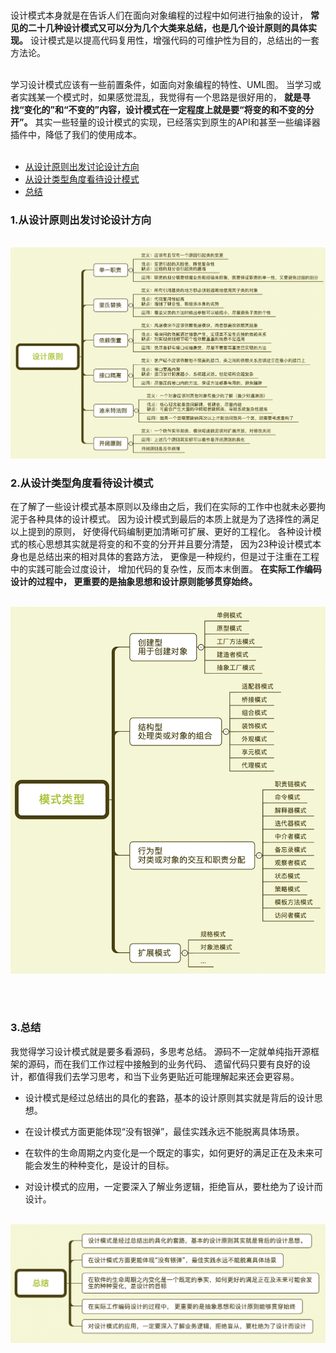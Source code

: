 <br>

设计模式本身就是在告诉人们在面向对象编程的过程中如何进行抽象的设计，
**常见的二十几种设计模式又可以分为几个大类来总结，也是几个设计原则的具体实现。**
设计模式是以提高代码复用性，增强代码的可维护性为目的，总结出的一套方法论。
<br><br>

学习设计模式应该有一些前置条件，如面向对象编程的特性、UML图。
当学习或者实践某一个模式时，如果感觉混乱，我觉得有一个思路是很好用的，
**就是寻找“变化的”和“不变的”内容，设计模式在一定程度上就是要“将变的和不变的分开”。**
其实一些轻量的设计模式的实现，已经落实到原生的API和甚至一些编译器插件中，降低了我们的使用成本。
<br><br>


- [从设计原则出发讨论设计方向](https://github.com/BBLLMYD/blog/blob/master/blogs/%E6%8A%BD%E8%B1%A1%E4%B9%8B%E4%BA%8E%E2%80%9C%E8%AE%BE%E8%AE%A1%E6%A8%A1%E5%BC%8F%E2%80%9D.md#1%E4%BB%8E%E8%AE%BE%E8%AE%A1%E5%8E%9F%E5%88%99%E5%87%BA%E5%8F%91%E8%AE%A8%E8%AE%BA%E8%AE%BE%E8%AE%A1%E6%96%B9%E5%90%91)
- [从设计类型角度看待设计模式](https://github.com/BBLLMYD/blog/blob/master/blogs/%E6%8A%BD%E8%B1%A1%E4%B9%8B%E4%BA%8E%E2%80%9C%E8%AE%BE%E8%AE%A1%E6%A8%A1%E5%BC%8F%E2%80%9D.md#2%E4%BB%8E%E8%AE%BE%E8%AE%A1%E7%B1%BB%E5%9E%8B%E8%A7%92%E5%BA%A6%E7%9C%8B%E5%BE%85%E8%AE%BE%E8%AE%A1%E6%A8%A1%E5%BC%8F)
- [总结]()

### 1.从设计原则出发讨论设计方向

<br>
<div align=center><img src="https://github.com/BBLLMYD/blog/blob/master/images/04/0401.png?raw=true" width="997"></div>

### 2.从设计类型角度看待设计模式

在了解了一些设计模式基本原则以及缘由之后，我们在实际的工作中也就未必要拘泥于各种具体的设计模式。
因为设计模式到最后的本质上就是为了选择性的满足以上提到的原则，
好使得代码编制更加清晰可扩展、更好的工程化。
各种设计模式的核心思想其实就是将变的和不变的分开并且要分清楚，
因为23种设计模式本身也是总结出来的相对具体的套路方法，
更像是一种规约，但是过于注重在工程中的实践可能会过度设计，
增加代码的复杂性，反而本末倒置。
**在实际工作编码设计的过程中，
更重要的是抽象思想和设计原则能够贯穿始终。**

<br>
<div align=center><img src="https://github.com/BBLLMYD/blog/blob/master/images/04/0402.png?raw=true" width="555"></div>

<br><br>

### 3.总结

我觉得学习设计模式就是要多看源码，多思考总结。
源码不一定就单纯指开源框架的源码，而在我们工作过程中接触到的业务代码、
遗留代码只要有良好的设计，都值得我们去学习思考，和当下业务更贴近可能理解起来还会更容易。


- 设计模式是经过总结出的具化的套路，基本的设计原则其实就是背后的设计思想。

- 在设计模式方面更能体现“没有银弹”，最佳实践永远不能脱离具体场景。

- 在软件的生命周期之内变化是一个既定的事实，如何更好的满足正在及未来可能会发生的种种变化，是设计的目标。

- 对设计模式的应用，一定要深入了解业务逻辑，拒绝盲从，要杜绝为了设计而设计。

<br>
<div align=center><img src="https://github.com/BBLLMYD/blog/blob/master/images/04/0403.png?raw=true" width="997"></div>


<br>







